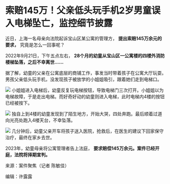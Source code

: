 

# 索赔145万！父亲低头玩手机2岁男童误入电梯坠亡，监控细节披露

近日，上海一名母亲向法院起诉宝山区某公寓的管理方， **提出索赔145万余元的要求，** 究竟是怎么一回事呢？

2022年9月21日，下午五点左右， **28个月的幼童从宝山区一公寓楼的四楼外消防楼梯坠落，之后不幸离世......**

据了解，幼童的父亲在公寓底层的商铺工作，事发当时带着孩子在公寓大厅玩耍。男孩父亲低头玩手机，没发现孩子被放学的小姐姐吸引，跟着她们走到电梯口。

![](https://inews.gtimg.com/om_bt/OzLY1K20y9pW73O4h3CWKcLq7u2BVpWYanCKtT0S1uBHkAA/1000)
小姐姐进入电梯后，幼童反复玩电梯按钮，导致电梯门三次打开。小姐姐以为电梯故障，于是走出电梯。而好奇好动的幼童则进入电梯，此时电梯内4楼的按钮已经被按下。

![](https://inews.gtimg.com/om_bt/GaRZA9jXiSup26TpCiDBm_Gg4la8EQ7vgAr-LUo1ZHDzkAA/0)
独自上到4楼的幼童发现到了陌生地方，开始大哭，四处奔跑。最后顺着过道向光亮处跑入4楼天台，不幸坠落。

![](https://inews.gtimg.com/om_bt/OCBPScwfT5LpdIhloSmBpawyX0rVrGt9TDb4KZ5CyDPsAAA/1000)
几分钟后，幼童父亲开车将孩子送入医院，抢救后，在医生的建议下回家保守治疗，最终在家乡去世。

2023年，幼童母亲将公寓管理者告上法庭， **要求赔偿145万余元。案件已经开庭，法院将择期宣判。**

来源：案件聚焦（记者 陈敏佳）

编辑：许露露

